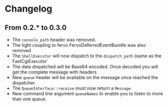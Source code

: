 # Changelog


## From 0.2.* to 0.3.0

* The `console_path` header was removed.
* The tight coupling to fervo FervoDeferredEventBundle was also removed
* The `ShellExecutor` will now dispatch to the `dispatch_path` (same as the FastCgiExecutor`
* The data dispatched will be Base64 encoded. Once decoded you will get the complete message with headers
* New `queue` header will be available on the message once reached the dispatcher.
* The `QueueInterface::receive` must now return a `Message`.
* New command line argument `queueNames` to enable you to listen to more than one queue.